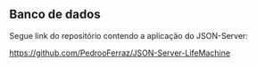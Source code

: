 ## Banco de dados

Segue link do repositório contendo a aplicação do JSON-Server:

https://github.com/PedrooFerraz/JSON-Server-LifeMachine

